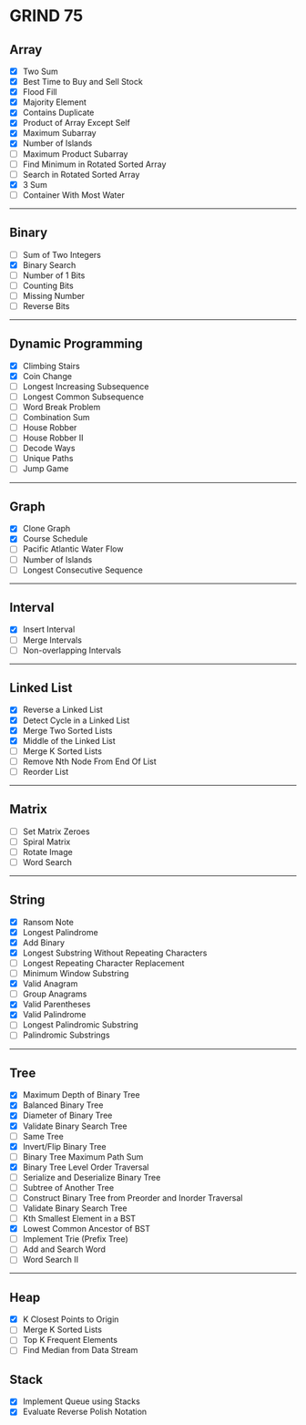 # GRIND 75

## Array

- [x] Two Sum
- [x] Best Time to Buy and Sell Stock
- [x] Flood Fill
- [x] Majority Element
- [x] Contains Duplicate
- [x] Product of Array Except Self
- [x] Maximum Subarray
- [x] Number of Islands     
- [ ] Maximum Product Subarray
- [ ] Find Minimum in Rotated Sorted Array
- [ ] Search in Rotated Sorted Array
- [x] 3 Sum
- [ ] Container With Most Water

---

## Binary

- [ ] Sum of Two Integers
- [x] Binary Search
- [ ] Number of 1 Bits
- [ ] Counting Bits
- [ ] Missing Number
- [ ] Reverse Bits

---

## Dynamic Programming

- [x] Climbing Stairs
- [x] Coin Change
- [ ] Longest Increasing Subsequence
- [ ] Longest Common Subsequence
- [ ] Word Break Problem
- [ ] Combination Sum
- [ ] House Robber
- [ ] House Robber II
- [ ] Decode Ways
- [ ] Unique Paths
- [ ] Jump Game

---

## Graph

- [x] Clone Graph
- [x] Course Schedule
- [ ] Pacific Atlantic Water Flow
- [ ] Number of Islands
- [ ] Longest Consecutive Sequence

---

## Interval

- [x] Insert Interval
- [ ] Merge Intervals
- [ ] Non-overlapping Intervals

---

## Linked List

- [x] Reverse a Linked List
- [x] Detect Cycle in a Linked List
- [x] Merge Two Sorted Lists
- [x] Middle of the Linked List
- [ ] Merge K Sorted Lists
- [ ] Remove Nth Node From End Of List
- [ ] Reorder List

---

## Matrix

- [ ] Set Matrix Zeroes
- [ ] Spiral Matrix
- [ ] Rotate Image
- [ ] Word Search

---

## String

- [x] Ransom Note
- [x] Longest Palindrome
- [x] Add Binary
- [x] Longest Substring Without Repeating Characters
- [ ] Longest Repeating Character Replacement
- [ ] Minimum Window Substring
- [x] Valid Anagram
- [ ] Group Anagrams
- [x] Valid Parentheses
- [x] Valid Palindrome
- [ ] Longest Palindromic Substring
- [ ] Palindromic Substrings

---

## Tree

- [x] Maximum Depth of Binary Tree
- [x] Balanced Binary Tree
- [x] Diameter of Binary Tree
- [x] Validate Binary Search Tree
- [ ] Same Tree
- [x] Invert/Flip Binary Tree
- [ ] Binary Tree Maximum Path Sum
- [x] Binary Tree Level Order Traversal
- [ ] Serialize and Deserialize Binary Tree
- [ ] Subtree of Another Tree
- [ ] Construct Binary Tree from Preorder and Inorder Traversal
- [ ] Validate Binary Search Tree
- [ ] Kth Smallest Element in a BST
- [x] Lowest Common Ancestor of BST
- [ ] Implement Trie (Prefix Tree)
- [ ] Add and Search Word
- [ ] Word Search II

---

## Heap

- [x] K Closest Points to Origin
- [ ] Merge K Sorted Lists
- [ ] Top K Frequent Elements
- [ ] Find Median from Data Stream

## Stack

- [x] Implement Queue using Stacks
- [x] Evaluate Reverse Polish Notation
